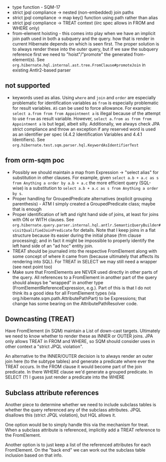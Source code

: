 * type function - SQM-17
* strict jpql compliance -> nested (non-embedded) join paths
* strict jpql compliance -> map key() function using path rather than alias
* strict jpql compliance -> TREAT context (iirc spec allows in FROM and WHERE only)
* from-element hoisting - this comes into play when we have an implicit join path used in both a subquery and the query.
    how that is render in current Hibernate depends on which is seen first.  The proper solution is to always render these 
    into the outer query, but if we saw the subquery reference first we need to "hoist"/"promote" the generated from-element(s).
    See `org.hibernate.hql.internal.ast.tree.FromClause#promoteJoin` in existing Antlr2-based parser

not supported
--------------
* keywords used as alias.  Using `where` and `join` and `order` are especially problematic for identification variables
 	as `from` is especially problematic for result variables.  `AS` can be used to force allowance.  For example:
 	`select a.from from from Appointment a` is illegal because of the attempt to use `from` as result variable.  However,
 	`select a.from as from from Appointment a` is but legal, albeit silly. Additionally, we always check JPA strict 
 	compliance and throw an exception if any reserved word is used as an identifier per spec 
 	(4.4.2 Identification Variables and 4.4.1 Identifiers).  See `org.hibernate.test.sqm.parser.hql.KeywordAsIdentifierTest`

 	

from orm-sqm poc
----------------

* Possibly we should maintain a map from Expression -> "select alias" for substitution in other clauses.  For example,
	given `select a.b + a.c as s from Anything a order by a.b + a.c` the more efficient query (SQL-wise) is a substitution to
	`select a.b + a.c as s from Anything a order by s`.
* Proper handling for GroupedPredicate alternatives (explicit grouping parenthesis) - ATM I simply
	created a GroupedPredicate class; maybe that is enough
* Proper identification of left and right hand side of joins, at least for joins with ON or WITH clauses.  See 
	`org.hibernate.query.parser.internal.hql.antlr.SemanticQueryBuilder#visitQualifiedJoinPredicate` for details.  Note that I keep
	joins in a flat structure because its easier during the initial phase (frm clause processing); and in fact it might
	be impossible to properly identify the left hand side of an "ad hoc" entity join.
* TREAT should be journaled into the respective FromElement along with some concept of where it came from (because ultimately that
  	affects its rendering into SQL).  For TREAT in SELECT we may still need a wrapper (see next point too)
* Make sure that FromElements are NEVER used directly in other parts of the query.  All references to a FromElement in
	another part of the query should always be "wrapped" in another type (FromElementReferenceExpression, e.g.).  Part
	of this is that I do not think its a good idea for all FromElement types (via org.hibernate.sqm.path.AttributePathPart) 
	to be Expressions; that change has some bearing on the AttributePathResolver
	code.

Downcasting (TREAT)
-----------------------

Have FromElement (in SQM) maintain a List of down-cast targets.  Ultimately we need to know whether to render these
as INNER or OUTER joins.  JPA only allows TREAT in FROM and WHERE, so SQM should consider uses in other context a 
"strict JPQL violation".  

An alternative to the INNER/OUTER decision is to always render an outer join here (to the subtype tables) and generate a 
predicate where ever the TREAT occurs.   In the FROM clause it would become part of the join predicate.  In there WHERE 
clause we'd generate a grouped predicate.  In SELECT (?) I guess just render a predicate into the WHERE



Subclass attribute references
-----------------------------

Another piece to determine whether we need to include subclass tables is whether the query referenced any of the 
subclass attributes.  JPQL disallows this (strict JPQL violation), but HQL allows it.

One option would be to simply handle this via the mechanism for treat.  When a subclass attribute is referenced, implicitly
add a TREAT reference to the FromElement.

Another option is to just keep a list of the referenced attributes for each FromElement.  On the "back end" we can 
work out the subclass table inclusion based on that info.


